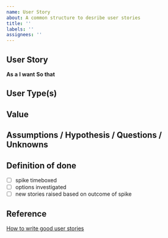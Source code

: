 ```yaml
---
name: User Story
about: A common structure to desribe user stories
title: ''
labels: ''
assignees: ''
---
```


## User Story

**As a**
**I want**
**So that**

## User Type(s)

## Value

## Assumptions / Hypothesis / Questions / Unknowns

<!-- Additional information to explain approach taken
### Hypothesis
If we... [do a thing]
Then... [this will happ]

### Proposal
A proposal that is something testable, don't worry whether it works or not, it's a place for ideas.

### Unknowns
Potential pitfalls that could cause the story to expand beyond its original scope. Ideally this section will remain blank.

-->

## Definition of done

<!-- Checklist for definition of done and acceptance criteria, for example: -->

- [ ] spike timeboxed
- [ ] options investigated
- [ ] new stories raised based on outcome of spike

## Reference

[How to write good user stories](https://www.gov.uk/service-manual/agile-delivery/writing-user-stories)
